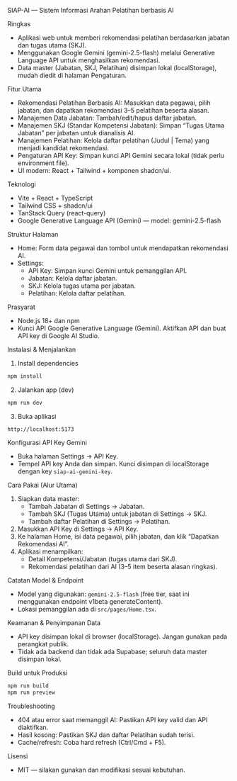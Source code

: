 SIAP-AI — Sistem Informasi Arahan Pelatihan berbasis AI

Ringkas
- Aplikasi web untuk memberi rekomendasi pelatihan berdasarkan jabatan dan tugas utama (SKJ).
- Menggunakan Google Gemini (gemini-2.5-flash) melalui Generative Language API untuk menghasilkan rekomendasi.
- Data master (Jabatan, SKJ, Pelatihan) disimpan lokal (localStorage), mudah diedit di halaman Pengaturan.

Fitur Utama
- Rekomendasi Pelatihan Berbasis AI: Masukkan data pegawai, pilih jabatan, dan dapatkan rekomendasi 3–5 pelatihan beserta alasan.
- Manajemen Data Jabatan: Tambah/edit/hapus daftar jabatan.
- Manajemen SKJ (Standar Kompetensi Jabatan): Simpan “Tugas Utama Jabatan” per jabatan untuk dianalisis AI.
- Manajemen Pelatihan: Kelola daftar pelatihan (Judul | Tema) yang menjadi kandidat rekomendasi.
- Pengaturan API Key: Simpan kunci API Gemini secara lokal (tidak perlu environment file).
- UI modern: React + Tailwind + komponen shadcn/ui.

Teknologi
- Vite + React + TypeScript
- Tailwind CSS + shadcn/ui
- TanStack Query (react-query)
- Google Generative Language API (Gemini) — model: gemini-2.5-flash

Struktur Halaman
- Home: Form data pegawai dan tombol untuk mendapatkan rekomendasi AI.
- Settings:
  - API Key: Simpan kunci Gemini untuk pemanggilan API.
  - Jabatan: Kelola daftar jabatan.
  - SKJ: Kelola tugas utama per jabatan.
  - Pelatihan: Kelola daftar pelatihan.

Prasyarat
- Node.js 18+ dan npm
- Kunci API Google Generative Language (Gemini). Aktifkan API dan buat API key di Google AI Studio.

Instalasi & Menjalankan
1) Install dependencies
```bash
npm install
```
2) Jalankan app (dev)
```bash
npm run dev
```
3) Buka aplikasi
```text
http://localhost:5173
```

Konfigurasi API Key Gemini
- Buka halaman Settings → API Key.
- Tempel API key Anda dan simpan. Kunci disimpan di localStorage dengan key `siap-ai-gemini-key`.

Cara Pakai (Alur Utama)
1) Siapkan data master:
   - Tambah Jabatan di Settings → Jabatan.
   - Tambah SKJ (Tugas Utama) untuk jabatan di Settings → SKJ.
   - Tambah daftar Pelatihan di Settings → Pelatihan.
2) Masukkan API Key di Settings → API Key.
3) Ke halaman Home, isi data pegawai, pilih jabatan, dan klik “Dapatkan Rekomendasi AI”.
4) Aplikasi menampilkan:
   - Detail Kompetensi/Jabatan (tugas utama dari SKJ).
   - Rekomendasi pelatihan dari AI (3–5 item beserta alasan ringkas).

Catatan Model & Endpoint
- Model yang digunakan: `gemini-2.5-flash` (free tier, saat ini menggunakan endpoint v1beta generateContent).
- Lokasi pemanggilan ada di `src/pages/Home.tsx`.

Keamanan & Penyimpanan Data
- API key disimpan lokal di browser (localStorage). Jangan gunakan pada perangkat publik.
- Tidak ada backend dan tidak ada Supabase; seluruh data master disimpan lokal.

Build untuk Produksi
```bash
npm run build
npm run preview
```

Troubleshooting
- 404 atau error saat memanggil AI: Pastikan API key valid dan API diaktifkan.
- Hasil kosong: Pastikan SKJ dan daftar Pelatihan sudah terisi.
- Cache/refresh: Coba hard refresh (Ctrl/Cmd + F5).

Lisensi
- MIT — silakan gunakan dan modifikasi sesuai kebutuhan.


